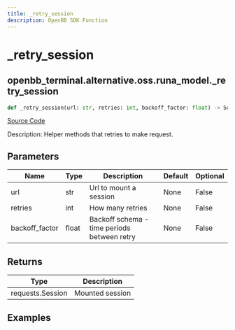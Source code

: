 ```yaml
---
title: _retry_session
description: OpenBB SDK Function
---
```


# _retry_session

## openbb_terminal.alternative.oss.runa_model._retry_session

```python title='openbb_terminal/alternative/oss/runa_model.py'
def _retry_session(url: str, retries: int, backoff_factor: float) -> Session
```
[Source Code](https://github.com/OpenBB-finance/OpenBBTerminal/tree/main/openbb_terminal/alternative/oss/runa_model.py#L32)

Description: Helper methods that retries to make request.

## Parameters

| Name | Type | Description | Default | Optional |
| ---- | ---- | ----------- | ------- | -------- |
| url | str | Url to mount a session | None | False |
| retries | int | How many retries | None | False |
| backoff_factor | float | Backoff schema - time periods between retry | None | False |

## Returns

| Type | Description |
| ---- | ----------- |
| requests.Session | Mounted session |

## Examples

